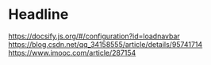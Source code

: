 # Headline
https://docsify.js.org/#/configuration?id=loadnavbar
https://blog.csdn.net/qq_34158555/article/details/95741714
https://www.imooc.com/article/287154

